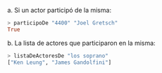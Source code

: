 a. Si un actor participó de la misma:

```haskell
> participoDe "4400" "Joel Gretsch"
True
```

b. La lista de actores que participaron en la misma:

```haskell
> listaDeActoresDe "los soprano"
["Ken Leung", "James Gandolfini"]
```